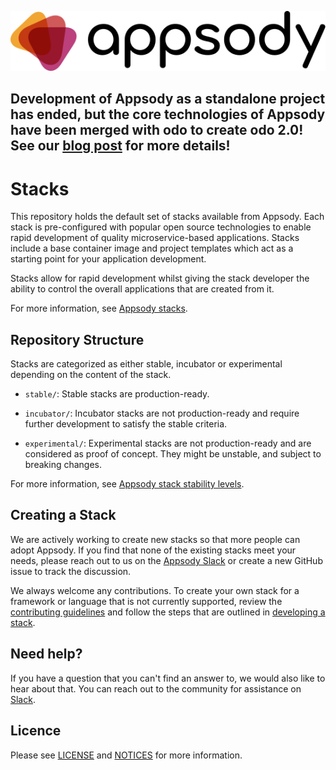 ![](https://raw.githubusercontent.com/appsody/website/master/src/images/appsody_full_logo.svg?sanitize=true)

## Development of Appsody as a standalone project has ended, but the core technologies of Appsody have been merged with odo to create odo 2.0! See our [blog post](https://appsody.dev/blogs/DevelopmentEnded) for more details!

# Stacks

This repository holds the default set of stacks available from Appsody. Each stack is pre-configured with popular open source technologies to enable rapid development of quality microservice-based applications. Stacks include a base container image and project templates which act as a starting point for your application development.

Stacks allow for rapid development whilst giving the stack developer the ability to control the overall applications that are created from it.

For more information, see [Appsody stacks](https://appsody.dev/docs/stacks/stacks-overview).

## Repository Structure
Stacks are categorized as either stable, incubator or experimental depending on the content of the stack.

- `stable/`: Stable stacks are production-ready.

- `incubator/`: Incubator stacks are not production-ready and require further development to satisfy the stable criteria.

- `experimental/`: Experimental stacks are not production-ready and are considered as proof of concept. They might be unstable, and subject to breaking changes. 

For more information, see [Appsody stack stability levels](https://appsody.dev/docs/stacks/stacks-overview#stack-stability-levels).

## Creating a Stack
We are actively working to create new stacks so that more people can adopt Appsody. If you find that none of the existing stacks meet your needs, please reach out to us on the [Appsody Slack](https://appsody-slack.eu-gb.mybluemix.net/) or create a new GitHub issue to track the discussion.

We always welcome any contributions. To create your own stack for a framework or language that is not currently supported, review the [contributing guidelines](https://github.com/appsody/website/blob/master/CONTRIBUTING.md) and follow the steps that are outlined in [developing a stack](https://appsody.dev/docs/stacks/develop).

## Need help?
If you have a question that you can't find an answer to, we would also like to hear about that. You can reach out to the community for assistance on [Slack](https://appsody-slack.eu-gb.mybluemix.net/).

## Licence

Please see [LICENSE](https://github.com/appsody/website/blob/master/LICENSE) and [NOTICES](https://github.com/appsody/website/blob/master/NOTICE.md) for more information.
